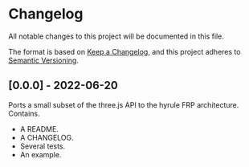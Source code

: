 # Changelog

All notable changes to this project will be documented in this file.

The format is based on [Keep a Changelog](https://keepachangelog.com/en/1.0.0/),
and this project adheres to [Semantic Versioning](https://semver.org/spec/v2.0.0.html).

## [0.0.0] - 2022-06-20

Ports a small subset of the three.js API to the hyrule FRP architecture. Contains.

- A README.
- A CHANGELOG.
- Several tests.
- An example.
